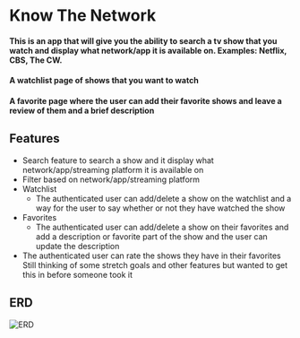 # Know The Network
#### This is an app that will give you the ability to search a tv show that you watch and display what network/app it is available on. Examples: Netflix, CBS, The CW. 
#### A watchlist page of shows that you want to watch
#### A favorite page where the user can add their favorite shows and leave a review of them and a brief description

## Features
- Search feature to search a show and it display what network/app/streaming platform it is available on 
- Filter based on network/app/streaming platform 
- Watchlist 
  - The authenticated user can add/delete a show on the watchlist and a way for the user to say whether or not they have watched the show 
- Favorites 
  - The authenticated user can add/delete a show on their favorites and add a description or favorite part of the show and the user can update the description 
- The authenticated user can rate the shows they have in their favorites Still thinking of some stretch goals and other features but wanted to get this in before someone took it

## ERD
![ERD](https://i.postimg.cc/sDrDjRgB/new-captsone-erd.png)
